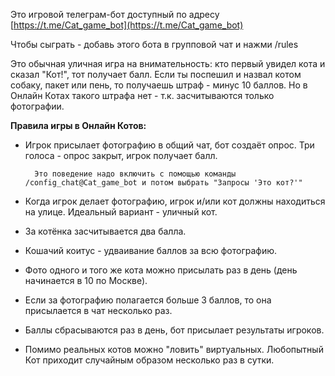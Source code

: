 Это игровой телеграм-бот доступный по адресу [https://t.me/Cat_game_bot](https://t.me/Cat_game_bot) 

Чтобы сыграть - добавь этого бота в групповой чат и нажми /rules

Это обычная уличная игра на внимательность: кто первый увидел кота и сказал "Кот!", тот получает балл. Если ты поспешил и назвал котом собаку, пакет или пень, то получаешь штраф - минус 10 баллов. Но в Онлайн Котах такого штрафа нет - т.к. засчитываются только фотографии.

**Правила игры в Онлайн Котов:**

* Игрок присылает фотографию в общий чат, бот создаёт опрос. Три голоса - опрос закрыт, игрок получает балл.
  
        Это поведение надо включить с помощью команды /config_chat@Cat_game_bot и потом выбрать "Запросы 'Это кот?'" 
* Когда игрок делает фотографию, игрок и/или кот должны находиться на улице. Идеальный вариант - уличный кот.
* За котёнка засчитывается два балла.
* Кошачий коитус - удваивание баллов за всю фотографию.
* Фото одного и того же кота можно присылать раз в день (день начинается в 10 по Москве).
* Если за фотографию полагается больше 3 баллов, то она присылается в чат несколько раз.
* Баллы сбрасываются раз в день, бот присылает результаты игроков.
* Помимо реальных котов можно "ловить" виртуальных. Любопытный Кот приходит случайным образом несколько раз в сутки.

